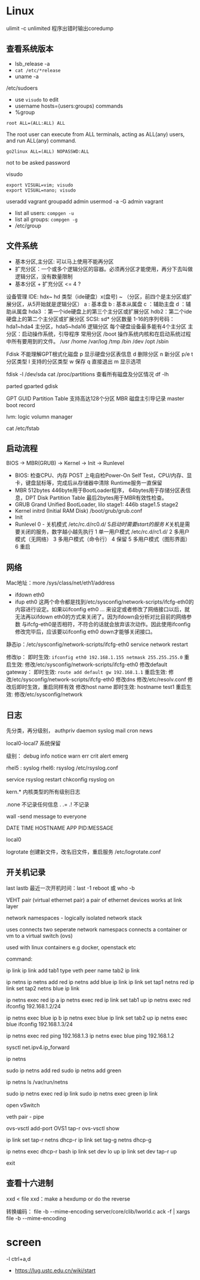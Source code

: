 # Linux

ulimit -c unlimited
程序出错时输出coredump

## 查看系统版本
* lsb_release -a
* `cat /etc/*release`
* uname -a

/etc/sudoers
* use `visudo` to edit
* username hosts=(users:groups) commands
* %group
```
root ALL=(ALL:ALL) ALL
```
The root user can execute from ALL terminals, acting as ALL(any) users, and run ALL(any) command.

```
go2linux ALL=(ALL) NOPASSWD:ALL
```
not to be asked password

visudo
```
export VISUAL=vim; visudo
export VISUAL=nano; visudo
```


useradd vagrant
groupadd admin
usermod -a -G admin vagrant

* list all users: `compgen -u`
* list all groups: `compgen -g`
* /etc/group

## 文件系统

* 基本分区,主分区: 可以马上使用不能再分区
* 扩充分区：一个或多个逻辑分区的容器。必须再分区才能使用，再分下去叫做逻辑分区，没有数量限制
* 基本分区 + 扩充分区 <= 4 ?

设备管理
    IDE: hdx~   hd 类型（ide硬盘）x(盘号) ~ （分区，前四个是主分区或扩展分区，从5开始就是逻辑分区）
        a : 基本盘
        b : 基本从属盘
        c ：辅助主盘
        d ：辅助从属盘
        hda3 ：第一个ide硬盘上的第三个主分区或扩展分区
        hdb2：第二个ide硬盘上的第二个主分区或扩展分区
    SCSI: sd*
分区数量
    1-16的序列号码：hda1~hda4 主分区，hda5~hda16 逻辑分区
    每个硬盘设备最多能有4个主分区
    主分区：启动操作系统，引导程序
常用分区
    /boot 操作系统内核和在启动系统过程中所有要用到的文件。
    /usr
    /home
    /var/log
    /tmp
    /bin
    /dev
    /opt
    /sbin

Fdisk 不能理解GPT根式化磁盘
    p 显示硬盘分区表信息
    d 删除分区
    n 新分区 p/e
    t 分区类型
    l 支持的分区类型
    w 保存
    q 直接退出
    m 显示选项

fdisk -l /dev/sda
cat /proc/partitions 查看所有磁盘及分区情况
df -lh

parted
gparted
gdisk

GPT GUID Partition Table 支持高达128个分区
MBR 磁盘主引导记录 master boot record

lvm: logic volumn manager

cat /etc/fstab


## 启动流程

BIOS -> MBR(GRUB) -> Kernel -> Init -> Runlevel
- BIOS: 检查CPU、内存
    POST 上电自检Power-On Self Test，CPU/内存、显卡，键盘鼠标等，完成后从存储器中清除
    Runtime服务一直保留
- MBR 512bytes
    446byte用于BootLoader程序，
    64bytes用于存储分区表信息，DPT Disk Partition Table
    最后2bytes用于MBR有效性检查。
- GRUB Grand Unified BootLoader, lilo
    stage1: 446b
    stage1.5
    stage2
- Kernel
    initrd (Initial RAM Disk)
    /boot/grub/grub.conf
- Init
- Runlevel
    0 - 关机模式 /etc/rc.d/rc0.d/ S*启动时需要start的服务 K*关机是需要关闭的服务，数字越小越先执行
    1 单一用户模式 /etc/rc.d/rc1.d/
    2 多用户模式（无网络）
    3 多用户模式（命令行）
    4 保留
    5 多用户模式（图形界面）
    6 重启


## 网络

Mac地址：more /sys/class/net/eth1/address


* ifdown eth0
* ifup eth0
这两个命令都是找到/etc/sysconfig/network-scripts/ifcfg-eth0的内容进行设定。如果以ifconfig eth0 ...
来设定或者修改了网络接口以后，就无法再以ifdown eth0的方式来关闭了。因为ifdown会分析对比目前的网络参数
与ifcfg-eth0是否相符，不符合的话就会放弃该次动作。因此使用ifconfig修改完毕后，应该要以ifconfig eth0 down才能够关闭接口。


静态ip：/etc/sysconfig/network-scripts/ifcfg-eth0
service network restart

修改ip：
    即时生效: `ifconfig eth0 192.168.1.155 netmask 255.255.255.0`
    重启生效: 修改/etc/sysconfig/network-scripts/ifcfg-eth0
修改default gateway：
    即时生效: `route add default gw 192.168.1.1`
    重启生效: 修改/etc/sysconfig/network-scripts/ifcfg-eth0
修改dns
    修改/etc/resolv.conf 修改后即时生效，重启同样有效
修改host name
    即时生效: hostname test1
    重启生效: 修改/etc/sysconfig/network

## 日志
先分类，再分级别，
authpriv
daemon
syslog
mail
cron
news

local0-local7 系统保留


级别：
debug
info
notice
warn
err
crit
alert
emerg

rhel5 : syslog
rhel6: rsyslog /etc/rsyslog.conf

service rsyslog restart
chkconfig rsyslog on

kern.* 内核类型的所有级别日志

.none 不记录任何信息
.
.=
.! 不记录

wall -send message to everyone

DATE TIME HOSTNAME APP PID:MESSAGE

local0


logrotate 创建新文件，改名旧文件，重启服务
/etc/logrotate.conf

## 开关机记录
last
lastb
最近一次开机时间：last -1 reboot 或 who -b

VEHT pair (virtual ethernet pair)
    a pair of ethernet devices
    works at link layer

network namespaces - logically isolated network stack

uses
    connects two seperate network namespacs
    connects a container or vm to a virtual switch (ovs)

used with linux containers e.g docker, openstack etc

command:

ip link
ip link add tab1 type veth peer name tab2
ip link

ip netns
ip netns add red
ip netns add blue
ip link
ip link set tap1 netns red
ip link set tap2 netns blue
ip link



ip netns exec red ip a
ip netns exec red ip link set tab1 up
ip netns exec red ifconfig 192.168.1.2/24

ip netns exec blue ip b
ip netns exec blue ip link set tab2 up
ip netns exec blue ifconfig 192.168.1.3/24

ip netns exec red ping 192.168.1.3
ip netns exec blue ping 192.168.1.2



sysctl net.ipv4.ip_forward




ip netns

sudo ip netns add red
sudo ip netns add green

ip netns
ls /var/run/netns

sudo ip netns exec red ip link
sudo ip netns exec green ip link


open vSwitch

veth pair - pipe


ovs-vsctl add-port OVS1 tap-r
ovs-vsctl show


ip link set tap-r netns dhcp-r
ip link set tag-g netns dhcp-g

ip netns exec dhcp-r bash
ip link set dev lo up
ip link set dev tap-r up

exit

## 查看十六进制
xxd < file
xxd：make a hexdump or do the reverse


转换编码：
file -b --mime-encoding server/core/clib/lworld.c 
ack -f | xargs file -b --mime-encoding


# screen
  -l
  ctrl+a,d
* https://lug.ustc.edu.cn/wiki/start
